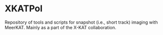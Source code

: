 # XKATPol
Repository of tools and scripts for snapshot (i.e., short track) imaging with MeerKAT. Mainly as a part of the X-KAT collaboration. 

